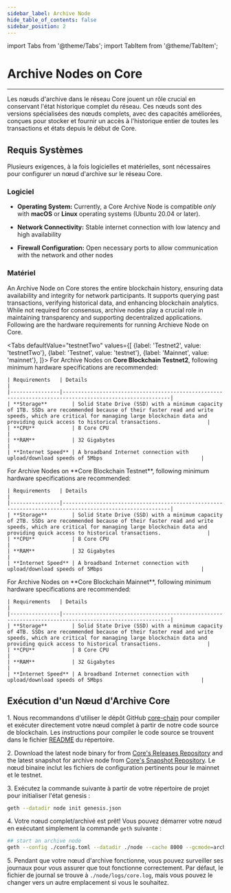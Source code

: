 ```yaml
---
sidebar_label: Archive Node
hide_table_of_contents: false
sidebar_position: 2
---
```


import Tabs from '@theme/Tabs';
import TabItem from '@theme/TabItem';

# Archive Nodes on Core

---

Les nœuds d'archive dans le réseau Core jouent un rôle crucial en conservant l'état historique complet du réseau. Ces nœuds sont des versions spécialisées des nœuds complets, avec des capacités améliorées, conçues pour stocker et fournir un accès à l'historique entier de toutes les transactions et états depuis le début de Core.

## Requis Systèmes

Plusieurs exigences, à la fois logicielles et matérielles, sont nécessaires pour configurer un nœud d'archive sur le réseau Core.

### Logiciel

- **Operating System:** Currently, a Core Archive Node is compatible _only_ with **macOS** or **Linux** operating systems (Ubuntu 20.04 or later).

- **Network Connectivity:** Stable internet connection with low latency and high availability

- **Firewall Configuration:** Open necessary ports to allow communication with the network and other nodes

### Matériel

An Archive Node on Core stores the entire blockchain history, ensuring data availability and integrity for network participants. It supports querying past transactions, verifying historical data, and enhancing blockchain analytics. While not required for consensus, archive nodes play a crucial role in maintaining transparency and supporting decentralized applications. Following are the hardware requirements for running Archieve Node on Core.

<Tabs
defaultValue="testnetTwo"
values={[
{label: 'Testnet2', value: 'testnetTwo'},
{label: 'Testnet', value: 'testnet'},
{label: 'Mainnet', value: 'mainnet'},
]}> <TabItem value="testnetTwo">
For Archive Nodes on **Core Blockchain Testnet2**, following minimum hardware specifications are recommended:

```
| Requirements   | Details                                                                                                 |  
|----------------|---------------------------------------------------------------------------------------------------------|
| **Storage**        | Solid State Drive (SSD) with a minimum capacity of 1TB. SSDs are recommended because of their faster read and write speeds, which are critical for managing large blockchain data and providing quick access to historical transactions.               |
| **CPU**            | 8 Core CPU                                                                                          |
| **RAM**            | 32 Gigabytes                                                                                        |
| **Internet Speed** | A broadband Internet connection with upload/download speeds of 5Mbps                                |
```

  </TabItem>
  <TabItem value="testnet">
    For Archive Nodes on **Core Blockchain Testnet**, following minimum hardware specifications are recommended:

```
| Requirements   | Details                                                                                                 |  
|----------------|---------------------------------------------------------------------------------------------------------|
| **Storage**        | Solid State Drive (SSD) with a minimum capacity of 2TB. SSDs are recommended because of their faster read and write speeds, which are critical for managing large blockchain data and providing quick access to historical transactions.               |
| **CPU**            | 8 Core CPU                                                                                          |
| **RAM**            | 32 Gigabytes                                                                                        |
| **Internet Speed** | A broadband Internet connection with upload/download speeds of 5Mbps                                |
```

  </TabItem>
  <TabItem value="mainnet">
    For Archive Nodes on **Core Blockchain Mainnet**, following minimum hardware specifications are recommended:

```
| Requirements   | Details                                                                                                 |  
|----------------|---------------------------------------------------------------------------------------------------------|
| **Storage**        | Solid State Drive (SSD) with a minimum capacity of 4TB. SSDs are recommended because of their faster read and write speeds, which are critical for managing large blockchain data and providing quick access to historical transactions.               |
| **CPU**            | 8 Core CPU                                                                                          |
| **RAM**            | 32 Gigabytes                                                                                        |
| **Internet Speed** | A broadband Internet connection with upload/download speeds of 5Mbps                                |
```

  </TabItem>
</Tabs>

## Exécution d'un Nœud d'Archive Core

1\. Nous recommandons d'utiliser le dépôt GitHub [core-chain](https://github.com/coredao-org/core-chain) pour compiler et exécuter directement votre nœud complet à partir de notre code source de blockchain. Les instructions pour compiler le code source se trouvent dans le fichier [README](https://github.com/coredao-org/core-chain#building-the-source) du répertoire.

2\. Download the latest node binary for from [Core's Releases Repository](https://github.com/coredao-org/core-chain/releases/latest) and the latest snapshot for archive node from [Core's Snapshot Repository](https://github.com/coredao-org/core-snapshots?tab=readme-ov-file#archive-full). Le nœud binaire inclut les fichiers de configuration pertinents pour le mainnet et le testnet.

3\. Exécutez la commande suivante à partir de votre répertoire de projet pour initialiser l'état genesis :

```bash
geth --datadir node init genesis.json
```

4\. Votre nœud complet/archivé est prêt! Vous pouvez démarrer votre nœud en exécutant simplement la commande `geth` suivante :

```bash
## start an archive node
geth --config ./config.toml --datadir ./node --cache 8000 --gcmode=archive --syncmode=full 
```

5\. Pendant que votre nœud d'archive fonctionne, vous pouvez surveiller ses journaux pour vous assurer que tout fonctionne correctement. Par défaut, le fichier de journal se trouve à `./node/logs/core.log`, mais vous pouvez le changer vers un autre emplacement si vous le souhaitez.
